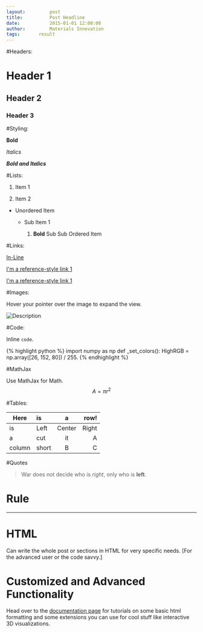 ```yaml
---
layout:     	post
title:      	Post Headline
date:       	2015-01-01 12:00:00
author:     	Materials Innovation
tags: 		result
---
```

<!-- Start Writing Below in Markdown -->

#Headers:

# Header 1

## Header 2

### Header 3

#Styling:

**Bold**

*Italics*

***Bold and Italics***

#Lists:

1. Item 1

2. Item 2

* Unordered Item

  * Sub Item 1

    1. **Bold** Sub Sub Ordered Item

#Links:

[In-Line](https://www.google.com)

[I'm a reference-style link 1][1]

[I'm a reference-style link 1][2]

[1]:https://www.mozilla.org
[2]:http://www.reddit.com

#Images:

Hover your pointer over the image to expand the view.

![Description](http://img3.wikia.nocookie.net/__cb20140102180853/fairytail/images/5/5b/Logo_Fairy_Tail_right.png)

#Code:

Inline `code`.

{% highlight python %}
import numpy as np
def _set_colors():
    HighRGB = np.array([26, 152, 80]) / 255.
{% endhighlight %}

#MathJax

Use MathJax for Math.
$$ A = \pi r^2 $$

#Tables:

Here | is | a | row!
|---------|:----------|:----------:|---------:|
is   |Left|  Center  |Right|
a    | cut | it | A
column  | short | B | C

#Quotes

> War does not decide who is *right*, only who is **left**.

# Rule

---

# HTML

Can write the whole post or sections in HTML for very specific needs. [For the advanced user or the code savvy.]

# Customized and Advanced Functionality

Head over to the [documentation page](http://matin-hub.github.io/ppguide/) for tutorials on some basic html formatting and some extensions you can use for cool stuff like interactive 3D visualizations.
